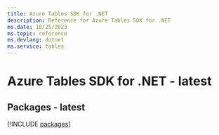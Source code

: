 ```yaml
---
title: Azure Tables SDK for .NET
description: Reference for Azure Tables SDK for .NET
ms.date: 10/25/2023
ms.topic: reference
ms.devlang: dotnet
ms.service: tables
---
```

# Azure Tables SDK for .NET - latest
## Packages - latest
[!INCLUDE [packages](tables-index.md)]